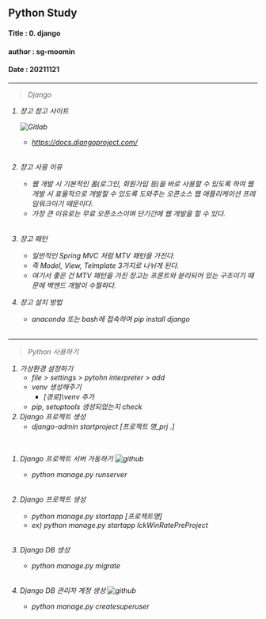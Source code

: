 ## Python Study
#### Title : 0. django
#### author : sg-moomin
#### Date : 20211121

---
> <em>  Django

  1. 장고 참고 사이트

      ![Gitlab](https://cdn.discordapp.com/attachments/911905192407101463/911905262871384064/unknown.png)

      - https://docs.djangoproject.com/
      <br>
  1. 장고 사용 이유
      - 웹 개발 시 기본적인 폼(로그인, 회원가입 등)을 바로 사용할 수 있도록 하여 웹 개발 시 효율적으로 개발할 수 있도록 도와주는 오픈소스 웹 애플리케이션 프레임워크이기 때문이다.
      - 가장 큰 이유로는 무료 오픈소스이며 단기간에 웹 개발을 할 수 있다.
      <br>
  1. 장고 패턴
      - 일반적인 Spring MVC 처럼 MTV 패턴을 가진다.
      - 즉 Model, View, Telmplate 3가지로 나뉘게 된다.
      - 여기서 좋은 건 MTV 패턴을 가진 장고는 프론트와 분리되어 있는 구조이기 때문에 백앤드 개발이 수월하다.  

  1. 장고 설치 방법
      - anaconda 또는 bash에 접속하여 pip install django
      <br>

---
> <em>  Python 사용하기

  1. 가상환경 설정하기
      - file > settings > pytohn interpreter > add
      - venv 생성해주기
        - [경로]\venv 추가
      - pip, setuptools 생성되었는지 check
    <br>
  1. Django 프로젝트 생성
       - django-admin startproject [프로젝트 명_prj .]
  <br>


  1. Django 프로젝트 서버 가동하기
      ![github](https://cdn.discordapp.com/attachments/911905192407101463/911907690891083806/unknown.png)
       - python manage.py runserver
       <br>
  1. Django 프로젝트 생성
      - python manage.py startapp [프로젝트명]
      - ex) python manage.py startapp lckWinRatePreProject
      <br>

  1. Django DB 생성
       - python manage.py migrate
       <br>

  1. Django DB 관리자 계정 생성
      ![github](https://cdn.discordapp.com/attachments/911905192407101463/911908246346944582/unknown.png)
      - python manage.py createsuperuser
        <br>
